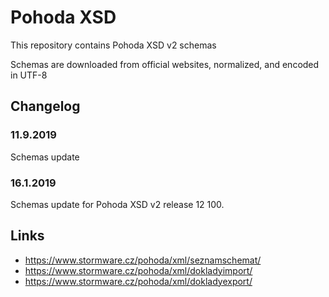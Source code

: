 # Pohoda XSD

This repository contains Pohoda XSD v2 schemas

Schemas are downloaded from official websites, normalized, and encoded in UTF-8

## Changelog

### 11.9.2019

Schemas update

### 16.1.2019

Schemas update for Pohoda XSD v2 release 12 100.

## Links

* https://www.stormware.cz/pohoda/xml/seznamschemat/
* https://www.stormware.cz/pohoda/xml/dokladyimport/
* https://www.stormware.cz/pohoda/xml/dokladyexport/
